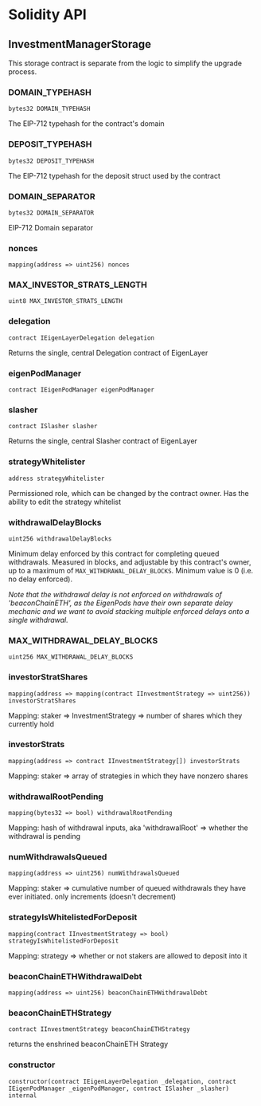 # Solidity API

## InvestmentManagerStorage

This storage contract is separate from the logic to simplify the upgrade process.

### DOMAIN_TYPEHASH

```solidity
bytes32 DOMAIN_TYPEHASH
```

The EIP-712 typehash for the contract's domain

### DEPOSIT_TYPEHASH

```solidity
bytes32 DEPOSIT_TYPEHASH
```

The EIP-712 typehash for the deposit struct used by the contract

### DOMAIN_SEPARATOR

```solidity
bytes32 DOMAIN_SEPARATOR
```

EIP-712 Domain separator

### nonces

```solidity
mapping(address => uint256) nonces
```

### MAX_INVESTOR_STRATS_LENGTH

```solidity
uint8 MAX_INVESTOR_STRATS_LENGTH
```

### delegation

```solidity
contract IEigenLayerDelegation delegation
```

Returns the single, central Delegation contract of EigenLayer

### eigenPodManager

```solidity
contract IEigenPodManager eigenPodManager
```

### slasher

```solidity
contract ISlasher slasher
```

Returns the single, central Slasher contract of EigenLayer

### strategyWhitelister

```solidity
address strategyWhitelister
```

Permissioned role, which can be changed by the contract owner. Has the ability to edit the strategy whitelist

### withdrawalDelayBlocks

```solidity
uint256 withdrawalDelayBlocks
```

Minimum delay enforced by this contract for completing queued withdrawals. Measured in blocks, and adjustable by this contract's owner,
up to a maximum of `MAX_WITHDRAWAL_DELAY_BLOCKS`. Minimum value is 0 (i.e. no delay enforced).

_Note that the withdrawal delay is not enforced on withdrawals of 'beaconChainETH', as the EigenPods have their own separate delay mechanic
and we want to avoid stacking multiple enforced delays onto a single withdrawal._

### MAX_WITHDRAWAL_DELAY_BLOCKS

```solidity
uint256 MAX_WITHDRAWAL_DELAY_BLOCKS
```

### investorStratShares

```solidity
mapping(address => mapping(contract IInvestmentStrategy => uint256)) investorStratShares
```

Mapping: staker => InvestmentStrategy => number of shares which they currently hold

### investorStrats

```solidity
mapping(address => contract IInvestmentStrategy[]) investorStrats
```

Mapping: staker => array of strategies in which they have nonzero shares

### withdrawalRootPending

```solidity
mapping(bytes32 => bool) withdrawalRootPending
```

Mapping: hash of withdrawal inputs, aka 'withdrawalRoot' => whether the withdrawal is pending

### numWithdrawalsQueued

```solidity
mapping(address => uint256) numWithdrawalsQueued
```

Mapping: staker => cumulative number of queued withdrawals they have ever initiated. only increments (doesn't decrement)

### strategyIsWhitelistedForDeposit

```solidity
mapping(contract IInvestmentStrategy => bool) strategyIsWhitelistedForDeposit
```

Mapping: strategy => whether or not stakers are allowed to deposit into it

### beaconChainETHWithdrawalDebt

```solidity
mapping(address => uint256) beaconChainETHWithdrawalDebt
```

### beaconChainETHStrategy

```solidity
contract IInvestmentStrategy beaconChainETHStrategy
```

returns the enshrined beaconChainETH Strategy

### constructor

```solidity
constructor(contract IEigenLayerDelegation _delegation, contract IEigenPodManager _eigenPodManager, contract ISlasher _slasher) internal
```

